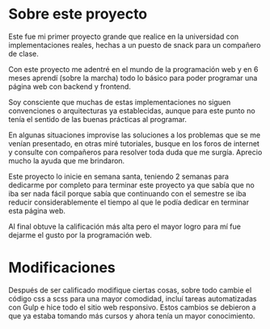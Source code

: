 # Sobre este proyecto

Este fue mi primer proyecto grande que realice en la universidad con implementaciones reales, hechas a un puesto de snack para un compañero de clase.

Con este proyecto me adentré en el mundo de la programación web y en 6 meses aprendí (sobre la marcha) todo lo básico para poder programar una página web con backend y frontend.

Soy consciente que muchas de estas implementaciones no siguen convenciones o arquitecturas ya establecidas, aunque para este punto no tenía el sentido de las buenas prácticas al programar.

En algunas situaciones improvise las soluciones a los problemas que se me venían presentado, en otras miré tutoriales, busque en los foros de internet y consulte con compañeros para resolver toda duda que me surgía. Aprecio mucho la ayuda que me brindaron.

Este proyecto lo inicie en semana santa, teniendo 2 semanas para dedicarme por completo para terminar este proyecto ya que sabía que no iba ser nada fácil porque sabía que continuando con el semestre se iba reducir considerablemente el tiempo al que le podía dedicar en terminar esta página web.

Al final obtuve la calificación más alta pero el mayor logro para mí fue dejarme el gusto por la programación web.

# Modificaciones

Después de ser calificado modifique ciertas cosas, sobre todo cambie el código css a scss para una mayor comodidad, incluí tareas automatizadas con Gulp e hice todo el sitio web responsivo. Estos cambios se debieron a que ya estaba tomando más cursos y ahora tenía un mayor conocimiento. 
